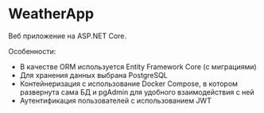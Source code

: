 # WeatherApp

Веб приложение на ASP.NET Core.

Особенности:
- В качестве ORM используется Entity Framework Core (с миграциями)
- Для хранения данных выбрана PostgreSQL
- Контейнеризация с использование Docker Compose, в котором развернута сама БД и pgAdmin для удобного взаимодействия с ней
- Аутентификация пользователей с использованием JWT